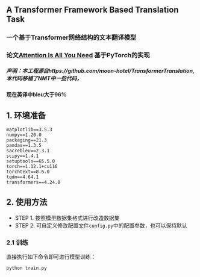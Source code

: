## A Transformer Framework Based Translation Task
### 一个基于Transformer网络结构的文本翻译模型

### 论文[Attention Is All You Need](https://arxiv.org/abs/1706.03762) 基于PyTorch的实现

##### 声明：本工程源自https://github.com/moon-hotel/TransformerTranslation,本代码移植了NMT中一些代码，
#### 现在英译中bleu大于96%

## 1. 环境准备
```
matplotlib==3.5.3
numpy==1.20.0
packaging==21.3
pandas==1.3.5
sacrebleu==2.3.1
scipy==1.4.1
setuptools==65.5.0
torch==1.12.1+cu116
torchtext==0.6.0
tqdm==4.64.1
transformers==4.24.0
```

## 2. 使用方法
* STEP 1. 按照模型数据集格式进行改造数据集
* STEP 2. 可自定义修改配置文件`config.py`中的配置参数，也可以保持默认
### 2.1 训练
直接执行如下命令即可进行模型训练：
```
python train.py
```
